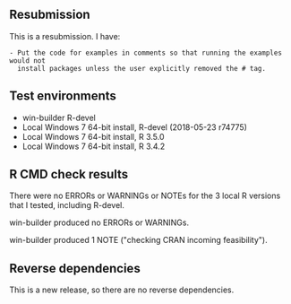 ## Resubmission

This is a resubmission. I have:

    - Put the code for examples in comments so that running the examples would not 
      install packages unless the user explicitly removed the # tag.

## Test environments

- win-builder R-devel
- Local Windows 7 64-bit install, R-devel (2018-05-23 r74775)
- Local Windows 7 64-bit install, R 3.5.0
- Local Windows 7 64-bit install, R 3.4.2


## R CMD check results

There were no ERRORs or WARNINGs or NOTEs for the 3 local R versions that I tested, 
including R-devel.

win-builder produced no ERRORs or WARNINGs.

win-builder produced 1 NOTE ("checking CRAN incoming feasibility").


## Reverse dependencies

This is a new release, so there are no reverse dependencies.

